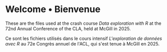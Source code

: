 # Welcome • Bienvenue

These are the files used at the crash course *Data exploration with R* at the 72nd Annual Conference of the CLA, held at McGill in 2025.

Ce sont les fichiers utilisés dans le cours intensif *L'exploration de données avec R* au 72e Congrès annuel de l'ACL, qui s'est tenue à McGill en 2025.
